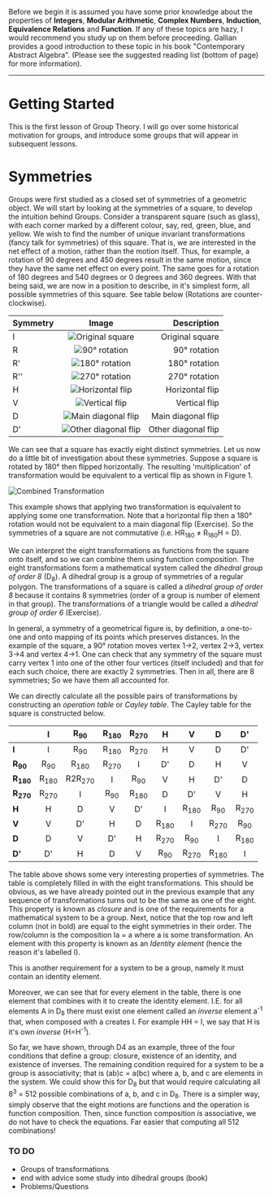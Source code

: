 Before we begin it is assumed you have some prior knowledge about the properties of **Integers**, **Modular Arithmetic**,
**Complex Numbers**, **Induction**, **Equivalence Relations** and **Function**. If any of these topics are hazy, I would recommend
you study up on them before proceeding. Gallian provides a good introduction to these topic in his book "Contemporary Abstract Algebra".
(Please see the suggested reading list (bottom of page) for more information).

***

# Getting Started

This is the first lesson of Group Theory. I will go over some historical motivation for groups, and introduce some groups that will appear in subsequent lessons.

# Symmetries
Groups were first studied as a closed set of symmetries of a geometric object.
We will start by looking at the symmetries of a square, to develop the intuition
behind Groups.
Consider a transparent square (such as glass), with each corner marked by a different colour, say,
red, green, blue, and yellow. We wish to find the number of unique invariant transformations (fancy talk for symmetries) of this square.
That is, we are interested in the net effect of a motion, rather than the motion itself.
Thus, for example, a rotation of 90 degrees and 450 degrees result in the same motion, since they have
the same net effect on every point. The same goes for a rotation of 180 degrees and 540 degrees or
0 degrees and 360 degrees.
With that being said, we are now in a position to describe, in it's simplest form, all possible
symmetries of this square. See table below (Rotations are counter-clockwise).

 | Symmetry |                                    Image                                                                        |  Description        |
 | :---     |                                    :----:                                                                       |         ---:        |
 | I        | ![Original square](https://github.com/davybob/GroupTheory/tree/Website/images/I.png "Original square")          | Original square     |
 | R        | ![90° rotation](https://github.com/davybob/GroupTheory/tree/Website/images/R.png "90° rotation")                | 90° rotation        |
 | R'       | ![180° rotation](https://github.com/davybob/GroupTheory/tree/Website/images/R2.png "180° rotation")             | 180° rotation       |
 | R''      | ![270° rotation](https://github.com/davybob/GroupTheory/tree/Website/images/R3.png "270° rotation")             | 270° rotation       |
 | H        | ![Horizontal flip](https://github.com/davybob/GroupTheory/tree/Website/images/H.png "Horizontal flip")          | Horizontal flip     |
 | V        | ![Vertical flip](https://github.com/davybob/GroupTheory/tree/Website/images/V.png "Vertical flip")              | Vertical flip       |
 | D        | ![Main diagonal flip](https://github.com/davybob/GroupTheory/tree/Website/images/D.png "Main diagonal flip")    | Main diagonal flip  |
 | D'       | ![Other diagonal flip](https://github.com/davybob/GroupTheory/tree/Website/images/D2.png "Other diagonal flip") | Other diagonal flip |   


We can see that a square has exactly eight distinct symmetries.
Let us now do a little bit of investigation about these symmetries. Suppose a square
is rotated by 180° then flipped horizontally. The resulting 'multiplication' of transformation would be
equivalent to a vertical flip as shown in Figure 1.

![Combined Transformation](https://github.com/davybob/GroupTheory/images/D2.png "Other diagonal flip")

This example shows that applying two transformation is equivalent to applying some one
transformation.
Note that a horizontal flip then a 180° rotation would not be equivalent to a main diagonal flip (Exercise). So
the symmetries of a square are not commutative (i.e. HR<sub>180</sub> ≠ R<sub>180</sub>H = D).


We can interpret the eight transformations as functions from the square onto itself, and so we can combine them
using function composition. The eight transformations form a mathematical system called the *dihedral group of order 8* (D<sub>8</sub>).
A dihedral group is a group of symmetries of a regular polygon. The transformations of a square is called a *dihedral group of order 8* because
it contains 8 symmetries (order of a group is number of element in that group).
The transformations of a triangle would be called a *dihedral group of order 6* (Exercise).

In general, a symmetry of a geometrical figure is, by definition, a one-to-one and onto mapping of its points
which preserves distances. In the example of the square, a 90° rotation moves vertex 1->2, vertex 2->3, vertex 3->4 and
vertex 4->1. One can check that any symmetry of the square must carry vertex 1 into one of the other four vertices (itself included)
and that for each such choice, there are exactly 2 symmetries. Then in all, there are 8 symmetries; So we have them all accounted for.

We can directly calculate all the possible pairs of transformations by constructing an *operation table* or *Cayley table*. The
Cayley table for the square is constructed below.

|                     | **I**           | **R<sub>90</sub>** | **R<sub>180</sub>** | **R<sub>270</sub>** | **H**           | **V**           | **D**            | **D'**          |
| :---                | :----:          | :----:             | :----:              | :----:              | :----:          | :----:          | :----:           | :----:          |
| **I**               | I               | R<sub>90</sub>     | R<sub>180</sub>     | R<sub>270</sub>     | H               | V               | D                | D'              |
| **R<sub>90</sub>**  | R<sub>90</sub>  | R<sub>180</sub>    | R<sub>270</sub>     | I                   | D'              | D               | H                | V               |
| **R<sub>180</sub>** | R<sub>180</sub> | R2R<sub>270</sub>  | I                   | R<sub>90</sub>      | V               | H               | D'               | D               |
| **R<sub>270</sub>** | R<sub>270</sub> | I                  | R<sub>90</sub>      | R<sub>180</sub>     | D               | D'              | V                | H               |
| **H**               | H               | D                  | V                   | D'                  | I               | R<sub>180</sub> | R<sub>90</sub>   | R<sub>270</sub> |
| **V**               | V               | D'                 | H                   | D                   | R<sub>180</sub> | I               | R<sub>270</sub>  | R<sub>90</sub>  |
| **D**               | D               | V                  | D'                  | H                   | R<sub>270</sub> | R<sub>90</sub>  | I                | R<sub>180</sub> |
| **D'**              | D'              | H                  | D                   | V                   | R<sub>90</sub>  | R<sub>270</sub> | R<sub>180</sub>  | I               |

The table above shows some very interesting properties of symmetries. The table is completely
filled in with the eight transformations. This should be obvious, as we have already pointed out
in the previous example that any sequence of transformations turns out to be the same as one of the
eight. This property is known as *closure* and is one of the requirements for a mathematical system
to be a group.
Next, notice that the top row and left column (not in bold) are equal to the eight
symmetries in their order. The row/column is the composition Ia = a where a is some transformation.
An element with this property is known as an *Identity element* (hence the reason it's labelled I).

This is another requirement for a system to be a group, namely it must contain an identity element.

Moreover, we can see that for every element in the table, there is one element that combines with it
to create the identity element. I.E. for all elements A in D<sub>8</sub> there must exist one element
called an *inverse* element a<sup>-1</sup> that, when composed with a creates I.
For example HH = I, we say that H is it's own *inverse* (H=H<sup>-1</sup>).

So far, we have shown, through D4 as an example, three of the four conditions that define a group: closure, existence of an identity,
and existence of inverses. The remaining condition required for a system to be a group is associativity; that is (ab)c = a(bc) where
a, b, and c are elements in the system.
We could show this for D<sub>8</sub> but that would require calculating all 8<sup>3</sup> = 512 possible combinations of a, b, and c in D<sub>8</sub>.
There is a simpler way, simply observe that the eight motions are functions and the operation is function composition. Then,
since function composition is associative, we do not have to check the equations. Far easier that computing all 512 combinations!

### TO DO
* Groups of transformations
* end with advice some study into dihedral groups (book)
* Problems/Questions
